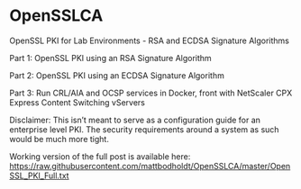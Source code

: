 # OpenSSLCA

OpenSSL PKI for Lab Environments - RSA and ECDSA Signature Algorithms

Part 1: OpenSSL PKI using an RSA Signature Algorithm

Part 2: OpenSSL PKI using an ECDSA Signature Algorithm

Part 3: Run CRL/AIA and OCSP services in Docker, front with NetScaler CPX Express Content Switching vServers

Disclaimer: This isn’t meant to serve as a configuration guide for an enterprise level PKI.  The security requirements around a system as such would be much more tight.

Working version of the full post is available here: https://raw.githubusercontent.com/mattbodholdt/OpenSSLCA/master/OpenSSL_PKI_Full.txt
